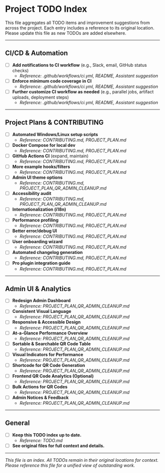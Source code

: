 # Project TODO Index

This file aggregates all TODO items and improvement suggestions from across the project. Each entry includes a reference to its original location. Please update this file as new TODOs are added elsewhere.

---

## CI/CD & Automation
- [ ] **Add notifications to CI workflow** (e.g., Slack, email, GitHub status checks)
  - _Reference: .github/workflows/ci.yml, README, Assistant suggestion_
- [ ] **Enforce minimum code coverage in CI**
  - _Reference: .github/workflows/ci.yml, README, Assistant suggestion_
- [ ] **Further customize CI workflow as needed** (e.g., parallel jobs, artifact uploads, deployment steps)
  - _Reference: .github/workflows/ci.yml, README, Assistant suggestion_

---

## Project Plans & CONTRIBUTING
- [ ] **Automated Windows/Linux setup scripts**
  - _Reference: CONTRIBUTING.md, PROJECT_PLAN.md_
- [ ] **Docker Compose for local dev**
  - _Reference: CONTRIBUTING.md, PROJECT_PLAN.md_
- [ ] **GitHub Actions CI** (expand, maintain)
  - _Reference: CONTRIBUTING.md, PROJECT_PLAN.md_
- [ ] **More example hooks/filters**
  - _Reference: CONTRIBUTING.md, PROJECT_PLAN.md_
- [ ] **Admin UI theme options**
  - _Reference: CONTRIBUTING.md, PROJECT_PLAN_QR_ADMIN_CLEANUP.md_
- [ ] **Accessibility audit**
  - _Reference: CONTRIBUTING.md, PROJECT_PLAN_QR_ADMIN_CLEANUP.md_
- [ ] **Internationalization (i18n)**
  - _Reference: CONTRIBUTING.md, PROJECT_PLAN.md_
- [ ] **Performance profiling**
  - _Reference: CONTRIBUTING.md, PROJECT_PLAN.md_
- [ ] **Better error/debug UI**
  - _Reference: CONTRIBUTING.md, PROJECT_PLAN.md_
- [ ] **User onboarding wizard**
  - _Reference: CONTRIBUTING.md, PROJECT_PLAN.md_
- [ ] **Automated changelog generation**
  - _Reference: CONTRIBUTING.md, PROJECT_PLAN.md_
- [ ] **Pro plugin integration guide**
  - _Reference: CONTRIBUTING.md, PROJECT_PLAN.md_

---

## Admin UI & Analytics
- [ ] **Redesign Admin Dashboard**
  - _Reference: PROJECT_PLAN_QR_ADMIN_CLEANUP.md_
- [ ] **Consistent Visual Language**
  - _Reference: PROJECT_PLAN_QR_ADMIN_CLEANUP.md_
- [ ] **Responsive & Accessible Design**
  - _Reference: PROJECT_PLAN_QR_ADMIN_CLEANUP.md_
- [ ] **At-a-Glance Performance Overview**
  - _Reference: PROJECT_PLAN_QR_ADMIN_CLEANUP.md_
- [ ] **Sortable & Searchable QR Code Table**
  - _Reference: PROJECT_PLAN_QR_ADMIN_CLEANUP.md_
- [ ] **Visual Indicators for Performance**
  - _Reference: PROJECT_PLAN_QR_ADMIN_CLEANUP.md_
- [ ] **Shortcode for QR Code Generation**
  - _Reference: PROJECT_PLAN_QR_ADMIN_CLEANUP.md_
- [ ] **Frontend QR Code Analytics (Optional)**
  - _Reference: PROJECT_PLAN_QR_ADMIN_CLEANUP.md_
- [ ] **Bulk Actions for QR Codes**
  - _Reference: PROJECT_PLAN_QR_ADMIN_CLEANUP.md_
- [ ] **Admin Notices & Feedback**
  - _Reference: PROJECT_PLAN_QR_ADMIN_CLEANUP.md_

---

## General
- [ ] **Keep this TODO index up to date.**
  - _Reference: TODO.md_
- [ ] **See original files for full context and details.**

---

_This file is an index. All TODOs remain in their original locations for context. Please reference this file for a unified view of outstanding work._ 